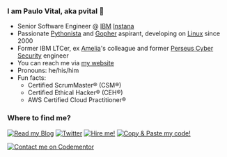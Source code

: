 ### I am Paulo Vital, aka pvital 👋

<!--
**pvital/pvital** is a ✨ _special_ ✨ repository because its `README.md` (this file) appears on your GitHub profile.
-->

- Senior Software Engineer @ [IBM][] [Instana][]
- Passionate [Pythonista][] and [Gopher][] aspirant, developing on [Linux][] since 2000
- Former IBM LTCer, ex [Amelia][]'s colleague and former [Perseus Cyber Security][] engineer
- You can reach me via [my website][]
- Pronouns: he/his/him
- Fun facts:
  * Certified ScrumMaster® (CSM®)
  * Certified Ethical Hacker® (CEH®)
  * AWS Certified Cloud Practitioner®

### Where to find me?
[![Read my Blog](https://img.shields.io/badge/Blog-%2312100E.svg?&style=flat&logo=wordpress&logoColor=white)](https://pvital.wordpress.com)
[![Twitter](https://img.shields.io/badge/Twitter-%231DA1F2.svg?&style=flat&logo=twitter&logoColor=white)](https://twitter.com/prpvital)
[![Hire me!](https://img.shields.io/badge/LinkedIn-%230077B5.svg?&style=flat&logo=linkedin&logoColor=white)](https://www.linkedin.com/in/pvital)
[![Copy & Paste my code!](https://img.shields.io/badge/GitHub-%2312100E.svg?&style=flat&logo=Github&logoColor=white)](https://github.com/pvital)

[![Contact me on Codementor](https://www.codementor.io/m-badges/pvital/book-session.svg)](https://www.codementor.io/@pvital?refer=badge)


[my website]: https://pvital.dev "pvital.dev"
[Perseus Cyber Security]: https://www.perseus.de/en "Perseus Cyber Security"
[IBM]: https://www.ibm.com "IBM"
[Amelia]: https://amelia.ai "Amelia"
[Pythonista]: https://www.python.org/ "Python"
[Gopher]: https://go.dev/ "Golang"
[Linux]: https://www.debian.org/ "Debian"
[Instana]: https://www.instana.com/ "Instana"
